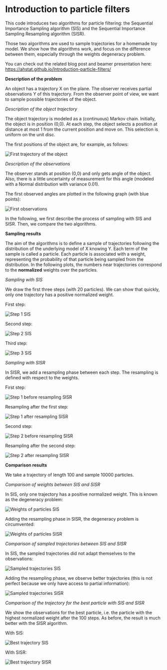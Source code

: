 # Introduction to particle filters

This code introduces two algorithms for particle filtering: the Sequential Importance Sampling algorithm (SIS) and the Sequential Importance Sampling Resampling algorithm (SISR).

Those two algorithms are used to sample trajectories for a homemade toy model. We show how the algorithms work, and focus on the difference between them, especially through the weights degeneracy problem.

You can check out the related blog post and beamer presentation here: https://ahstat.github.io/Introduction-particle-filters/

**Description of the problem**

An object has a trajectory X on the plane. The observer receives partial observations Y of this trajectory. From the observer point of view, we want to sample possible trajectories of the object.

*Description of the object trajectory*

The object trajectory is modeled as a (continuous) Markov chain. Initially, the object is in position (0,0). At each step, the object selects a position at distance at most 1 from the current position and move on. This selection is uniform on the unit disc.

The first positions of the object are, for example, as follows:

![First trajectory of the object](outputs/trajectory_x.png) 

*Description of the observations*

The observer stands at position (0,0) and only gets angle of the object. Also, there is a little uncertainty of measurement for this angle (modeled with a Normal distribution with variance 0.01).

The first observed angles are plotted in the following graph (with blue points):

![First observations](outputs/trajectory_xy.png) 

In the following, we first describe the process of sampling with SIS and SISR. Then, we compare the two algorithms.

**Sampling results**

The aim of the algorithms is to define a sample of trajectories following the  distribution of the underlying model of X knowing Y. Each term of the sample is called a particle. Each particle is associated with a weight, representing the probability of that particle being sampled from the distribution. In the following plots, the numbers near trajectories correspond to the **normalized** weights over the particles.

*Sampling with SIS*

We draw the first three steps (with 20 particles). We can show that quickly, only one trajectory has a positive normalized weight.

First step:

![Step 1 SIS](outputs/sis/step_1.png) 

Second step:

![Step 2 SIS](outputs/sis/step_2.png) 

Third step:

![Step 3 SIS](outputs/sis/step_3.png) 

*Sampling with SISR*

In SISR, we add a resampling phase between each step. The resampling is defined with respect to the weights.

First step:

![Step 1 before resampling SISR](outputs/sisr/step_1_before.png) 

Resampling after the first step:

![Step 1 after resampling SISR ](outputs/sisr/step_1_after.png) 

Second step:

![Step 2 before resampling SISR](outputs/sisr/step_2_before.png) 

Resampling after the second step:

![Step 2 after resampling SISR](outputs/sisr/step_2_after.png) 

**Comparison results**

We take a trajectory of length 100 and sample 10000 particles.

*Comparison of weights between SIS and SISR*

In SIS, only one trajectory has a positive normalized weight. This is known as the degeneracy problem:

![Weights of particles SIS](outputs/sis/hist_weights.png) 

Adding the resampling phase in SISR, the degeneracy problem is circumvented:

![Weights of particles SISR](outputs/sisr/hist_weights.png) 

*Comparison of sampled trajectories between SIS and SISR*

In SIS, the sampled trajectories did not adapt themselves to the observations:

![Sampled trajectories SIS](outputs/sis/step_end.png) 

Adding the resampling phase, we observe better trajectories (this is not perfect because we only have access to partial information):

![Sampled trajectories SISR](outputs/sisr/step_end.png) 

*Comparison of the trajectory for the best particle with SIS and SISR*

We show the observations for the best particle, i.e. the particle with the highest normalized weight after the 100 steps. As before, the result is much better with the SISR algorithm.

With SIS:

![Best trajectory SIS](outputs/sis/best_particle_traj.png) 

With SISR:

![Best trajectory SISR](outputs/sisr/best_particle_traj.png) 



